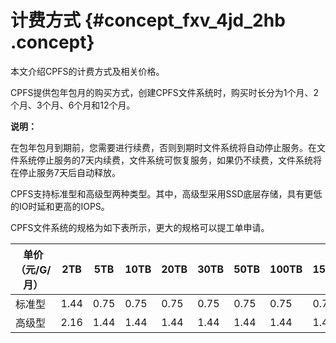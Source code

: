 # 计费方式 {#concept_fxv_4jd_2hb .concept}

本文介绍CPFS的计费方式及相关价格。

CPFS提供包年包月的购买方式，创建CPFS文件系统时，购买时长分为1个月、2个月、3个月、6个月和12个月。

**说明：** 

在包年包月到期前，您需要进行续费，否则到期时文件系统将自动停止服务。在文件系统停止服务的7天内续费，文件系统可恢复服务，如果仍不续费，文件系统将在停止服务7天后自动释放。

CPFS支持标准型和高级型两种类型。其中，高级型采用SSD底层存储，具有更低的IO时延和更高的IOPS。

CPFS文件系统的规格为如下表所示，更大的规格可以提工单申请。

|单价（元/G/月）|2TB|5TB|10TB|20TB|30TB|50TB|100TB|150TB|200TB|500TB|
|---------|---|---|----|----|----|----|-----|-----|-----|-----|
|标准型|1.44|0.75|0.75|0.75|0.75|0.75|0.75|0.75|0.75|0.75|
|高级型|2.16|1.44|1.44|1.44|1.44|1.44|1.44|1.44|1.44|1.44|

